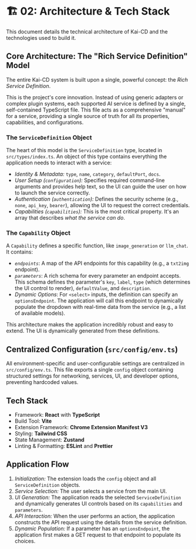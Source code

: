 # 🏗️ 02: Architecture & Tech Stack

This document details the technical architecture of Kai-CD and the technologies used to build it.

## Core Architecture: The "Rich Service Definition" Model

The entire Kai-CD system is built upon a single, powerful concept: the *Rich Service Definition*.

This is the project's core innovation. Instead of using generic adapters or complex plugin systems, each supported AI service is defined by a single, self-contained TypeScript file. This file acts as a comprehensive "manual" for a service, providing a single source of truth for all its properties, capabilities, and configurations.

### The `ServiceDefinition` Object

The heart of this model is the `ServiceDefinition` type, located in `src/types/index.ts`. An object of this type contains everything the application needs to interact with a service:

- *Identity & Metadata:* `type`, `name`, `category`, `defaultPort`, `docs`.
- *User Setup (`configuration`):* Specifies required command-line arguments and provides help text, so the UI can guide the user on how to launch the service correctly.
- *Authentication (`authentication`):* Defines the security scheme (e.g., `none`, `api_key`, `bearer`), allowing the UI to request the correct credentials.
- *Capabilities (`capabilities`):* This is the most critical property. It's an array that describes *what the service can do*.

### The `Capability` Object

A `Capability` defines a specific function, like `image_generation` or `llm_chat`. It contains:

- *`endpoints`*: A map of the API endpoints for this capability (e.g., a `txt2img` endpoint).
- *`parameters`*: A rich schema for every parameter an endpoint accepts. This schema defines the parameter's `key`, `label`, `type` (which determines the UI control to render), `defaultValue`, and `description`.
- *Dynamic Options*: For `<select>` inputs, the definition can specify an `optionsEndpoint`. The application will call this endpoint to dynamically populate the dropdown with real-time data from the service (e.g., a list of available models).

This architecture makes the application incredibly robust and easy to extend. The UI is dynamically generated from these definitions.

## Centralized Configuration (`src/config/env.ts`)

All environment-specific and user-configurable settings are centralized in `src/config/env.ts`. This file exports a single `config` object containing structured settings for networking, services, UI, and developer options, preventing hardcoded values.

## Tech Stack

- Framework: **React** with **TypeScript**
- Build Tool: **Vite**
- Extension Framework: **Chrome Extension Manifest V3**
- Styling: **Tailwind CSS**
- State Management: **Zustand**
- Linting & Formatting: **ESLint** and **Prettier**

## Application Flow

1.  *Initialization:* The extension loads the `config` object and all `ServiceDefinition` objects.
2.  *Service Selection:* The user selects a service from the main UI.
3.  *UI Generation:* The application reads the selected `ServiceDefinition` and dynamically generates UI controls based on its `capabilities` and `parameters`.
4.  *API Interaction:* When the user performs an action, the application constructs the API request using the details from the service definition.
5.  *Dynamic Population:* If a parameter has an `optionsEndpoint`, the application first makes a GET request to that endpoint to populate its choices. 
